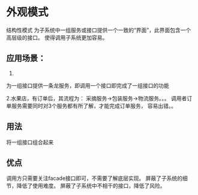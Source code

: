 # 外观模式
结构性模式
为子系统中一组服务或接口提供一个一致的“界面”，此界面包含一个高层级的接口。
使得调用子系统更加容易。

## 应用场景：
1.
为一组接口提供一条龙服务，即调用一个接口即完成了一组接口的功能

2.水果店，有订单后，其流程为：
采摘服务->包装服务->物流服务。。。
调用者订单服务需要同时对3个服务都有所了解，才能完成订单服务，
容易出错。。


## 用法
将一组接口组合起来

## 优点
调用方只需要关注facade接口即可，不需要了解底层实现。
屏蔽了子系统的细节，降低了使用难度。
屏蔽了子系统中不相干的接口，降低了风险。
